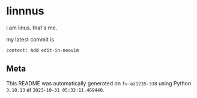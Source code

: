 # linnnus

i am linus. that's me.

my latest commit is

```
content: Add edit-in-neovim
```

## Meta

This README was automatically generated on `fv-az1235-338` using Python
`3.10.13` at `2023-10-31 05:32:11.469440`.
